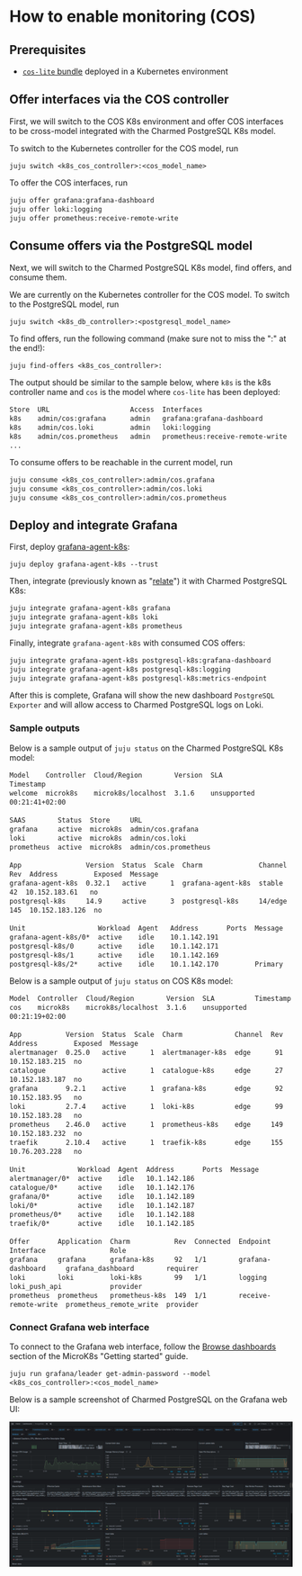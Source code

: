 # How to enable monitoring (COS)

## Prerequisites

* [`cos-lite` bundle](https://charmhub.io/topics/canonical-observability-stack/tutorials/install-microk8s) deployed in a Kubernetes environment

## Offer interfaces via the COS controller

First, we will switch to the COS K8s environment and offer COS interfaces to be cross-model integrated with the Charmed PostgreSQL K8s model.

To switch to the Kubernetes controller for the COS model, run
```text
juju switch <k8s_cos_controller>:<cos_model_name>
```

To offer the COS interfaces, run 

```text
juju offer grafana:grafana-dashboard
juju offer loki:logging
juju offer prometheus:receive-remote-write
```

## Consume offers via the PostgreSQL model

Next, we will switch to the Charmed PostgreSQL K8s model, find offers, and consume them.

We are currently on the Kubernetes controller for the COS model. To switch to the PostgreSQL model, run

```text
juju switch <k8s_db_controller>:<postgresql_model_name>
```

To find offers, run the following command (make sure not to miss the ":" at the end!):
```text
juju find-offers <k8s_cos_controller>: 
```

The output should be similar to the sample below, where `k8s` is the k8s controller name and `cos` is the model where `cos-lite` has been deployed:
```text
Store  URL                    Access  Interfaces
k8s    admin/cos:grafana      admin   grafana:grafana-dashboard
k8s    admin/cos.loki         admin   loki:logging
k8s    admin/cos.prometheus   admin   prometheus:receive-remote-write
...
```

To consume offers to be reachable in the current model, run

```text
juju consume <k8s_cos_controller>:admin/cos.grafana
juju consume <k8s_cos_controller>:admin/cos.loki
juju consume <k8s_cos_controller>:admin/cos.prometheus
```
## Deploy and integrate Grafana

First, deploy [grafana-agent-k8s](https://charmhub.io/grafana-agent-k8s):

```text
juju deploy grafana-agent-k8s --trust
```

Then, integrate (previously known as "[relate](https://documentation.ubuntu.com/juju/3.6/reference/relation/)") it with Charmed PostgreSQL K8s:

```text
juju integrate grafana-agent-k8s grafana
juju integrate grafana-agent-k8s loki
juju integrate grafana-agent-k8s prometheus
```
Finally, integrate `grafana-agent-k8s` with consumed COS offers:
```text
juju integrate grafana-agent-k8s postgresql-k8s:grafana-dashboard
juju integrate grafana-agent-k8s postgresql-k8s:logging
juju integrate grafana-agent-k8s postgresql-k8s:metrics-endpoint
```

After this is complete, Grafana will show the new dashboard `PostgreSQL Exporter`  and will allow access to Charmed PostgreSQL logs on Loki.

### Sample outputs

Below is a sample output of `juju status` on the Charmed PostgreSQL K8s model:

```text
Model    Controller  Cloud/Region        Version  SLA          Timestamp
welcome  microk8s    microk8s/localhost  3.1.6    unsupported  00:21:41+02:00

SAAS        Status  Store     URL
grafana     active  microk8s  admin/cos.grafana
loki        active  microk8s  admin/cos.loki
prometheus  active  microk8s  admin/cos.prometheus

App                Version  Status  Scale  Charm              Channel  Rev  Address         Exposed  Message
grafana-agent-k8s  0.32.1   active      1  grafana-agent-k8s  stable    42  10.152.183.61   no       
postgresql-k8s     14.9     active      3  postgresql-k8s     14/edge  145  10.152.183.126  no       

Unit                  Workload  Agent   Address       Ports  Message
grafana-agent-k8s/0*  active    idle    10.1.142.191         
postgresql-k8s/0      active    idle    10.1.142.171         
postgresql-k8s/1      active    idle    10.1.142.169         
postgresql-k8s/2*     active    idle    10.1.142.170         Primary

```

Below is a sample output of `juju status` on COS K8s model:

```text
Model  Controller  Cloud/Region        Version  SLA          Timestamp
cos    microk8s    microk8s/localhost  3.1.6    unsupported  00:21:19+02:00

App           Version  Status  Scale  Charm             Channel  Rev  Address         Exposed  Message
alertmanager  0.25.0   active      1  alertmanager-k8s  edge      91  10.152.183.215  no       
catalogue              active      1  catalogue-k8s     edge      27  10.152.183.187  no       
grafana       9.2.1    active      1  grafana-k8s       edge      92  10.152.183.95   no       
loki          2.7.4    active      1  loki-k8s          edge      99  10.152.183.28   no       
prometheus    2.46.0   active      1  prometheus-k8s    edge     149  10.152.183.232  no       
traefik       2.10.4   active      1  traefik-k8s       edge     155  10.76.203.228   no       

Unit             Workload  Agent  Address       Ports  Message
alertmanager/0*  active    idle   10.1.142.186         
catalogue/0*     active    idle   10.1.142.176         
grafana/0*       active    idle   10.1.142.189         
loki/0*          active    idle   10.1.142.187         
prometheus/0*    active    idle   10.1.142.188         
traefik/0*       active    idle   10.1.142.185         

Offer       Application  Charm           Rev  Connected  Endpoint              Interface                Role
grafana     grafana      grafana-k8s     92   1/1        grafana-dashboard     grafana_dashboard        requirer
loki        loki         loki-k8s        99   1/1        logging               loki_push_api            provider
prometheus  prometheus   prometheus-k8s  149  1/1        receive-remote-write  prometheus_remote_write  provider

```
### Connect Grafana web interface

To connect to the Grafana web interface, follow the [Browse dashboards](https://charmhub.io/topics/canonical-observability-stack/tutorials/install-microk8s) section of the MicroK8s "Getting started" guide.

```text
juju run grafana/leader get-admin-password --model <k8s_cos_controller>:<cos_model_name>
```

Below is a sample screenshot of Charmed PostgreSQL on the Grafana web UI:

![Charmed PostgreSQL Grafana web UI|690x353](postgresql-grafana-ui.png)

